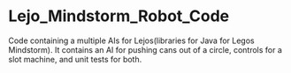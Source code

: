 Lejo_Mindstorm_Robot_Code
=========================

Code containing a multiple AIs for Lejos(libraries for Java for Legos Mindstorm). It contains an AI for pushing cans out of a circle, controls for a slot machine, and unit tests for both.
